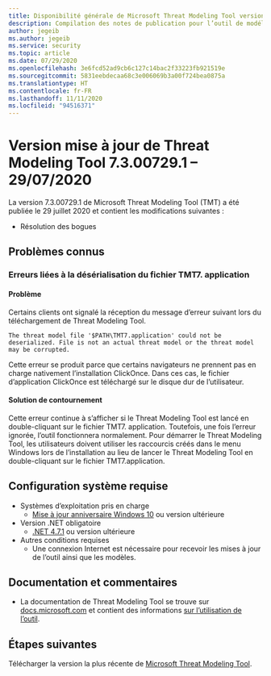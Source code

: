 ```yaml
---
title: Disponibilité générale de Microsoft Threat Modeling Tool version du 29/07/2020 – Azure
description: Compilation des notes de publication pour l’outil de modélisation des menaces version 7.3.00729.1.
author: jegeib
ms.author: jegeib
ms.service: security
ms.topic: article
ms.date: 07/29/2020
ms.openlocfilehash: 3e6fcd52ad9cb6c127c14bac2f33223fb921519e
ms.sourcegitcommit: 5831eebdecaa68c3e006069b3a00f724bea0875a
ms.translationtype: HT
ms.contentlocale: fr-FR
ms.lasthandoff: 11/11/2020
ms.locfileid: "94516371"
---
```

# <a name="threat-modeling-tool-update-release-73007291---07292020"></a>Version mise à jour de Threat Modeling Tool 7.3.00729.1 – 29/07/2020

La version 7.3.00729.1 de Microsoft Threat Modeling Tool (TMT) a été publiée le 29 juillet 2020 et contient les modifications suivantes :

- Résolution des bogues
 
## <a name="known-issues"></a>Problèmes connus

### <a name="errors-related-to-tmt7application-file-deserialization"></a>Erreurs liées à la désérialisation du fichier TMT7. application

#### <a name="issue"></a>Problème

Certains clients ont signalé la réception du message d’erreur suivant lors du téléchargement de Threat Modeling Tool.

```
The threat model file '$PATH\TMT7.application' could not be deserialized. File is not an actual threat model or the threat model may be corrupted.
```

Cette erreur se produit parce que certains navigateurs ne prennent pas en charge nativement l’installation ClickOnce. Dans ces cas, le fichier d’application ClickOnce est téléchargé sur le disque dur de l’utilisateur.

#### <a name="workaround"></a>Solution de contournement

Cette erreur continue à s’afficher si le Threat Modeling Tool est lancé en double-cliquant sur le fichier TMT7. application. Toutefois, une fois l’erreur ignorée, l’outil fonctionnera normalement. Pour démarrer le Threat Modeling Tool, les utilisateurs doivent utiliser les raccourcis créés dans le menu Windows lors de l’installation au lieu de lancer le Threat Modeling Tool en double-cliquant sur le fichier TMT7.application.

## <a name="system-requirements"></a>Configuration système requise

- Systèmes d’exploitation pris en charge
  - [Mise à jour anniversaire Windows 10](https://blogs.windows.com/windowsexperience/2016/08/02/how-to-get-the-windows-10-anniversary-update/#HTkoK5Zdv0g2F2Zq.97) ou version ultérieure
- Version .NET obligatoire
  - [.NET 4.7.1](https://go.microsoft.com/fwlink/?LinkId=863262) ou version ultérieure
- Autres conditions requises
  - Une connexion Internet est nécessaire pour recevoir les mises à jour de l’outil ainsi que les modèles.

## <a name="documentation-and-feedback"></a>Documentation et commentaires

- La documentation de Threat Modeling Tool se trouve sur [docs.microsoft.com](./threat-modeling-tool.md) et contient des informations [sur l’utilisation de l’outil](./threat-modeling-tool-getting-started.md).

## <a name="next-steps"></a>Étapes suivantes

Télécharger la version la plus récente de [Microsoft Threat Modeling Tool](https://aka.ms/threatmodelingtool).